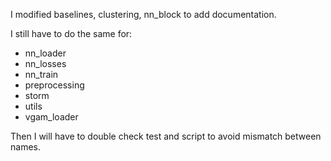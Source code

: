 I modified baselines, clustering, nn_block to add documentation.

I still have to do the same for:
- nn_loader
- nn_losses
- nn_train
- preprocessing
- storm
- utils
- vgam_loader

Then I will have to double check test and script to avoid mismatch between names.
